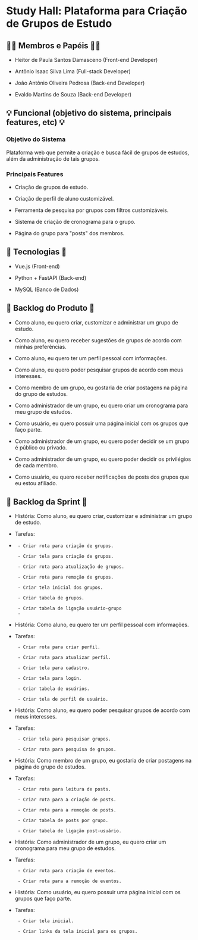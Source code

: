 # Study Hall: Plataforma para Criação de Grupos de Estudo

## :raising_hand_man: Membros e Papéis :raising_hand_man:

  * Heitor de Paula Santos Damasceno (Front-end Developer)

  * Antônio Isaac Silva Lima (Full-stack Developer)

  * João Antônio Oliveira Pedrosa (Back-end Developer)
  
  * Evaldo Martins de Souza (Back-end Developer)


## :bulb: Funcional (objetivo do sistema, principais features, etc) :bulb:

### Objetivo do Sistema

 Plataforma web que permite a criação e busca fácil de grupos de estudos, além da administração de tais grupos.

### Principais Features

- Criação de grupos de estudo.

- Criação de perfil de aluno customizável.

- Ferramenta de pesquisa por grupos com filtros customizáveis.

- Sistema de criação de cronograma para o grupo.

- Página do grupo para "posts" dos membros. 

## :wrench: Tecnologias :wrench:

  * Vue.js (Front-end)

  * Python + FastAPI (Back-end)

  * MySQL (Banco de Dados)

## :book: Backlog do Produto :book:

- Como aluno, eu quero criar, customizar e administrar um grupo de estudo.

- Como aluno, eu quero receber sugestões de grupos de acordo com minhas preferências.

- Como aluno, eu quero ter um perfil pessoal com informações.

- Como aluno, eu quero poder pesquisar grupos de acordo com meus interesses.

- Como membro de um grupo, eu gostaria de criar postagens na página do grupo de estudos.

- Como administrador de um grupo, eu quero criar um cronograma para meu grupo de estudos.

- Como usuário, eu quero possuir uma página inicial com os grupos que faço parte.

- Como administrador de um grupo, eu quero poder decidir se um grupo é público ou privado.

- Como administrador de um grupo, eu quero poder decidir os privilégios de cada membro.

- Como usuário, eu quero receber notificações de posts dos grupos que eu estou afiliado.

## :book: Backlog da Sprint :book:

- História: Como aluno, eu quero criar, customizar e administrar um grupo de estudo.
- Tarefas:
- 
       - Criar rota para criação de grupos.
       
       - Criar tela para criação de grupos.
      
       - Criar rota para atualização de grupos.
       
       - Criar rota para remoção de grupos.
       
       - Criar tela inicial dos grupos.
       
       - Criar tabela de grupos.
       
       - Criar tabela de ligação usuário-grupo
       - 
- História: Como aluno, eu quero ter um perfil pessoal com informações.
- Tarefas:

       - Criar rota para criar perfil.
       
       - Criar rota para atualizar perfil.
       
       - Criar tela para cadastro. 
       
       - Criar tela para login.
       
       - Criar tabela de usuários.
       
       - Criar tela de perfil de usuário.
       
- História: Como aluno, eu quero poder pesquisar grupos de acordo com meus interesses.
- Tarefas:

       - Criar tela para pesquisar grupos.
        
       - Criar rota para pesquisa de grupos.
       
- História: Como membro de um grupo, eu gostaria de criar postagens na página do grupo de estudos.
- Tarefas:

       - Criar rota para leitura de posts.
         
       - Criar rota para a criação de posts.
       
       - Criar rota para a remoção de posts.
       
       - Criar tabela de posts por grupo.
       
       - Criar tabela de ligação post-usuário.
       
- História: Como administrador de um grupo, eu quero criar um cronograma para meu grupo de estudos.
- Tarefas:

       - Criar rota para criação de eventos.   
       
       - Criar rota para a remoção de eventos.
       


- História: Como usuário, eu quero possuir uma página inicial com os grupos que faço parte.
- Tarefas:

       - Criar tela inicial.
       
       - Criar links da tela inicial para os grupos.
